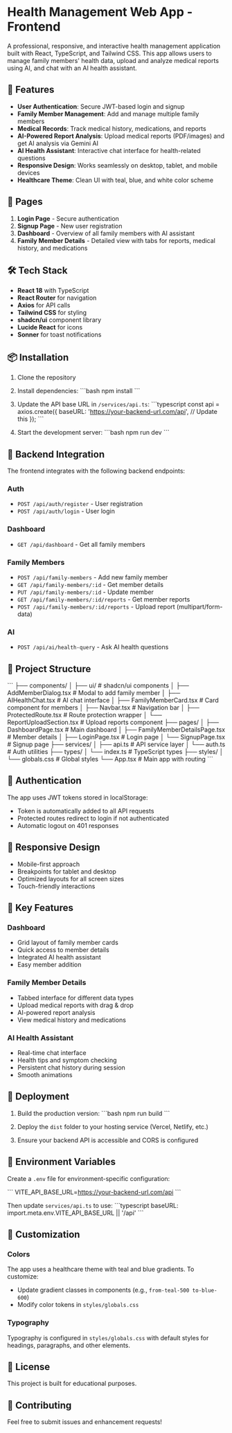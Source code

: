# Health Management Web App - Frontend

A professional, responsive, and interactive health management application built with React, TypeScript, and Tailwind CSS. This app allows users to manage family members' health data, upload and analyze medical reports using AI, and chat with an AI health assistant.

## 🌟 Features

- **User Authentication**: Secure JWT-based login and signup
- **Family Member Management**: Add and manage multiple family members
- **Medical Records**: Track medical history, medications, and reports
- **AI-Powered Report Analysis**: Upload medical reports (PDF/images) and get AI analysis via Gemini AI
- **AI Health Assistant**: Interactive chat interface for health-related questions
- **Responsive Design**: Works seamlessly on desktop, tablet, and mobile devices
- **Healthcare Theme**: Clean UI with teal, blue, and white color scheme

## 🎨 Pages

1. **Login Page** - Secure authentication
2. **Signup Page** - New user registration
3. **Dashboard** - Overview of all family members with AI assistant
4. **Family Member Details** - Detailed view with tabs for reports, medical history, and medications

## 🛠️ Tech Stack

- **React 18** with TypeScript
- **React Router** for navigation
- **Axios** for API calls
- **Tailwind CSS** for styling
- **shadcn/ui** component library
- **Lucide React** for icons
- **Sonner** for toast notifications

## 📦 Installation

1. Clone the repository
2. Install dependencies:
   \`\`\`bash
   npm install
   \`\`\`

3. Update the API base URL in `/services/api.ts`:
   \`\`\`typescript
   const api = axios.create({
     baseURL: 'https://your-backend-url.com/api', // Update this
   });
   \`\`\`

4. Start the development server:
   \`\`\`bash
   npm run dev
   \`\`\`

## 🔌 Backend Integration

The frontend integrates with the following backend endpoints:

### Auth
- `POST /api/auth/register` - User registration
- `POST /api/auth/login` - User login

### Dashboard
- `GET /api/dashboard` - Get all family members

### Family Members
- `POST /api/family-members` - Add new family member
- `GET /api/family-members/:id` - Get member details
- `PUT /api/family-members/:id` - Update member
- `GET /api/family-members/:id/reports` - Get member reports
- `POST /api/family-members/:id/reports` - Upload report (multipart/form-data)

### AI
- `POST /api/ai/health-query` - Ask AI health questions

## 📂 Project Structure

\`\`\`
├── components/
│   ├── ui/                    # shadcn/ui components
│   ├── AddMemberDialog.tsx    # Modal to add family member
│   ├── AIHealthChat.tsx       # AI chat interface
│   ├── FamilyMemberCard.tsx   # Card component for members
│   ├── Navbar.tsx             # Navigation bar
│   ├── ProtectedRoute.tsx     # Route protection wrapper
│   └── ReportUploadSection.tsx # Upload reports component
├── pages/
│   ├── DashboardPage.tsx      # Main dashboard
│   ├── FamilyMemberDetailsPage.tsx # Member details
│   ├── LoginPage.tsx          # Login page
│   └── SignupPage.tsx         # Signup page
├── services/
│   ├── api.ts                 # API service layer
│   └── auth.ts                # Auth utilities
├── types/
│   └── index.ts               # TypeScript types
├── styles/
│   └── globals.css            # Global styles
└── App.tsx                    # Main app with routing
\`\`\`

## 🔐 Authentication

The app uses JWT tokens stored in localStorage:
- Token is automatically added to all API requests
- Protected routes redirect to login if not authenticated
- Automatic logout on 401 responses

## 📱 Responsive Design

- Mobile-first approach
- Breakpoints for tablet and desktop
- Optimized layouts for all screen sizes
- Touch-friendly interactions

## 🎯 Key Features

### Dashboard
- Grid layout of family member cards
- Quick access to member details
- Integrated AI health assistant
- Easy member addition

### Family Member Details
- Tabbed interface for different data types
- Upload medical reports with drag & drop
- AI-powered report analysis
- View medical history and medications

### AI Health Assistant
- Real-time chat interface
- Health tips and symptom checking
- Persistent chat history during session
- Smooth animations

## 🚀 Deployment

1. Build the production version:
   \`\`\`bash
   npm run build
   \`\`\`

2. Deploy the `dist` folder to your hosting service (Vercel, Netlify, etc.)

3. Ensure your backend API is accessible and CORS is configured

## 📝 Environment Variables

Create a `.env` file for environment-specific configuration:

\`\`\`
VITE_API_BASE_URL=https://your-backend-url.com/api
\`\`\`

Then update `services/api.ts` to use:
\`\`\`typescript
baseURL: import.meta.env.VITE_API_BASE_URL || '/api'
\`\`\`

## 🎨 Customization

### Colors
The app uses a healthcare theme with teal and blue gradients. To customize:
- Update gradient classes in components (e.g., `from-teal-500 to-blue-600`)
- Modify color tokens in `styles/globals.css`

### Typography
Typography is configured in `styles/globals.css` with default styles for headings, paragraphs, and other elements.

## 📄 License

This project is built for educational purposes.

## 🤝 Contributing

Feel free to submit issues and enhancement requests!
